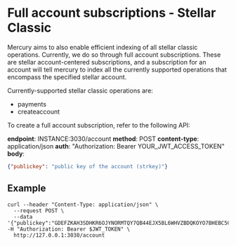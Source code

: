 # Full account subscriptions - Stellar Classic

Mercury aims to also enable efficient indexing of all stellar classic operations. Currently, 
we do so through full account subscriptions. These are stellar account-centered subscriptions, 
and a subscription for an account will tell mercury to index all the currently supported operations
that encompass the specified stellar account.

Currently-supported stellar classic operations are:
- payments
- createaccount

To create a full account subscription, refer to the following API:

**endpoint**: INSTANCE:3030/account
**method**: POST
**content-type**: application/json
**auth**: "Authorization: Bearer YOUR_JWT_ACCESS_TOKEN"
**body**:

```json
{"publickey": "public key of the account (strkey)"}
```

## Example

```
curl --header "Content-Type: application/json" \
  --request POST \
  --data '{"publickey":"GDEFZKAH3SDHKR6OJYNORMTQY7QB44EJX5BL6WHVZBDQKOYO7BHEBC5C"}' -H "Authorization: Bearer $JWT_TOKEN" \                         
  http://127.0.0.1:3030/account

```
